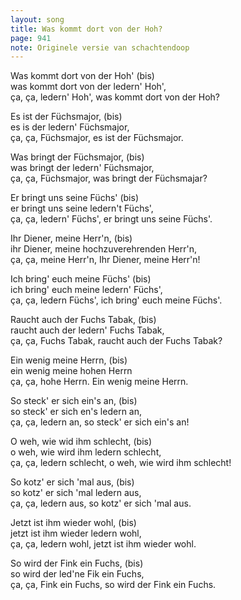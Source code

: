 ```yaml
---
layout: song
title: Was kommt dort von der Hoh?
page: 941
note: Originele versie van schachtendoop
---
```


Was kommt dort von der Hoh' (bis)  
was kommt dort von der ledern' Hoh',  
ça, ça, ledern' Hoh', was kommt dort von der Hoh?  

Es ist der Füchsmajor, (bis)  
es is der ledern' Füchsmajor,  
ça, ça, Füchsmajor, es ist der Füchsmajor.  

Was bringt der Füchsmajor, (bis)  
was bringt der ledern' Füchsmajor,  
ça, ça, Füchsmajor, was bringt der Füchsmajar?  

Er bringt uns seine Füchs' (bis)  
er bringt uns seine ledern't Füchs',  
ça, ça, ledern' Füchs', er bringt uns seine Füchs'.  

Ihr Diener, meine Herr'n, (bis)  
ihr Diener, meine hochzuverehrenden Herr'n,  
ça, ça, meine Herr'n, Ihr Diener, meine Herr'n!  

Ich bring' euch meine Füchs' (bis)  
ich bring' euch meine ledern' Füchs',  
ça, ça, ledern Füchs', ich bring' euch meine Füchs'.  

Raucht auch der Fuchs Tabak, (bis)  
raucht auch der ledern' Fuchs Tabak,  
ça, ça, Fuchs Tabak, raucht auch der Fuchs Tabak?  

Ein wenig meine Herrn, (bis)  
ein wenig meine hohen Herrn  
ça, ça, hohe Herrn. Ein wenig meine Herrn.  

So steck' er sich ein's an, (bis)  
so steck' er sich en's ledern an,  
ça, ça, ledern an, so steck' er sich ein's an!  

O weh, wie wid ihm schlecht, (bis)  
o weh, wie wird ihm ledern schlecht,  
ça, ça, ledern schlecht, o weh, wie wird ihm schlecht!  

So kotz' er sich 'mal aus, (bis)  
so kotz' er sich 'mal ledern aus,  
ça, ça, ledern aus, so kotz' er sich 'mal aus.  

Jetzt ist ihm wieder wohl, (bis)  
jetzt ist ihm wieder ledern wohl,  
ça, ça, ledern wohl, jetzt ist ihm wieder wohl.  

So wird der Fink ein Fuchs, (bis)  
so wird der led'ne Fik ein Fuchs,  
ça, ça, Fink ein Fuchs, so wird der Fink ein Fuchs.  
